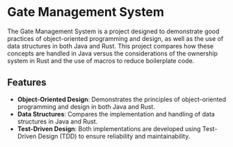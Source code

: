 # Gate Management System

The Gate Management System is a project designed to demonstrate good practices of object-oriented programming and design, as well as the use of data structures in both Java and Rust. This project compares how these concepts are handled in Java versus the considerations of the ownership system in Rust and the use of macros to reduce boilerplate code.

## Features

- **Object-Oriented Design**: Demonstrates the principles of object-oriented programming and design in both Java and Rust.
- **Data Structures**: Compares the implementation and handling of data structures in Java and Rust.
- **Test-Driven Design**: Both implementations are developed using Test-Driven Design (TDD) to ensure reliability and maintainability.
